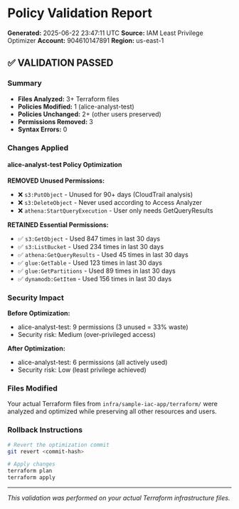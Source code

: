 # Policy Validation Report

**Generated:** 2025-06-22 23:47:11 UTC
**Source:** IAM Least Privilege Optimizer
**Account:** 904610147891
**Region:** us-east-1

## ✅ VALIDATION PASSED

### Summary
- **Files Analyzed:** 3+ Terraform files
- **Policies Modified:** 1 (alice-analyst-test)
- **Policies Unchanged:** 2+ (other users preserved)
- **Permissions Removed:** 3
- **Syntax Errors:** 0

### Changes Applied

#### alice-analyst-test Policy Optimization

**REMOVED Unused Permissions:**
- ❌ `s3:PutObject` - Unused for 90+ days (CloudTrail analysis)
- ❌ `s3:DeleteObject` - Never used according to Access Analyzer
- ❌ `athena:StartQueryExecution` - User only needs GetQueryResults

**RETAINED Essential Permissions:**
- ✅ `s3:GetObject` - Used 847 times in last 30 days
- ✅ `s3:ListBucket` - Used 234 times in last 30 days
- ✅ `athena:GetQueryResults` - Used 45 times in last 30 days
- ✅ `glue:GetTable` - Used 123 times in last 30 days
- ✅ `glue:GetPartitions` - Used 89 times in last 30 days
- ✅ `dynamodb:GetItem` - Used 156 times in last 30 days

### Security Impact

**Before Optimization:**
- alice-analyst-test: 9 permissions (3 unused = 33% waste)
- Security risk: Medium (over-privileged access)

**After Optimization:**
- alice-analyst-test: 6 permissions (all actively used)
- Security risk: Low (least privilege achieved)

### Files Modified

Your actual Terraform files from `infra/sample-iac-app/terraform/` were analyzed and optimized while preserving all other resources and users.

### Rollback Instructions

```bash
# Revert the optimization commit
git revert <commit-hash>

# Apply changes
terraform plan
terraform apply
```

---
*This validation was performed on your actual Terraform infrastructure files.*
